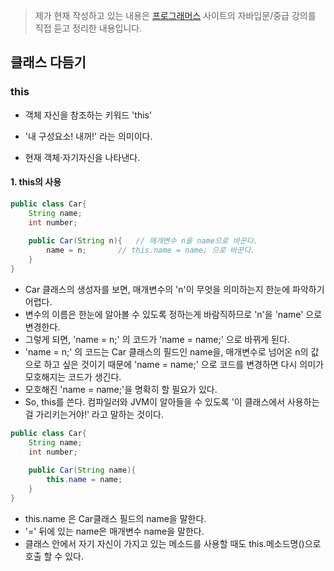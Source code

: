 > 제가 현재 작성하고 있는 내용은  [프로그래머스]( https://programmers.co.kr/learn ) 사이트의 자바입문/중급 강의를 직접 듣고 정리한 내용입니다.



## 클래스 다듬기

### this

- 객체 자신을 참조하는 키워드 'this'

- '내 구성요소! 내꺼!' 라는 의미이다.

- 현재 객체·자기자신을 나타낸다.  

    

#### 1. this의 사용

```java
public class Car{
	String name;
    int number;
    
    public Car(String n){	// 매개변수 n을 name으로 바꾼다.
        name = n;		// this.name = name; 으로 바꾼다.
    }
}
```

- Car 클래스의 생성자를 보면, 매개변수의 'n'이 무엇을 의미하는지 한눈에 파악하기 어렵다.
- 변수의 이름은 한눈에 알아볼 수 있도록 정하는게 바람직하므로 'n'을 'name' 으로 변경한다.
- 그렇게 되면, 'name = n;' 의 코드가 'name = name;' 으로 바뀌게 된다.
- 'name = n;' 의 코드는 Car 클래스의 필드인 name을, 매개변수로 넘어온 n의 값으로 하고 싶은 것이기 때문에 'name = name;' 으로 코드를 변경하면 다시 의미가 모호해지는 코드가 생긴다.
- 모호해진 'name = name;'을 명확히 할 필요가 있다.
- So, this를 쓴다. 컴파일러와 JVM이 알아들을 수 있도록 '이 클래스에서 사용하는걸 가리키는거야!' 라고 말하는 것이다.

```java
public class Car{
	String name;
    int number;
    
    public Car(String name){
        this.name = name;
    }
}
```

- this.name 은 Car클래스 필드의 name을 말한다.
- '=' 뒤에 있는 name은 매개변수 name을 말한다.
- 클래스 안에서 자기 자신이 가지고 있는 메소드를 사용할 때도 this.메소드명()으로 호출 할 수 있다.

